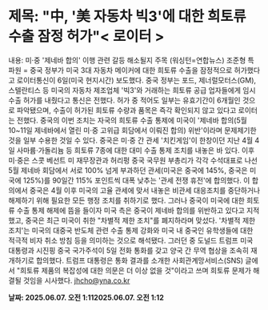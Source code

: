 # **제목: "中, '美 자동차 빅3'에 대한 희토류 수출 잠정 허가"< 로이터 >**

  내용: 미·중 '제네바 합의' 이행 관련 갈등 해소될지 주목 (워싱턴=연합뉴스) 조준형 특파원 = 중국 정부가 미국 3대 자동차 메이커에 대한 희토류 수출을 잠정적으로 허가했다고 로이터통신이 6일(미국 현지시간) 보도했다.     중국 정부는 포드, 제너럴모터스(GM), 스텔란티스 등 미국의 자동차 제조업체 '빅3'와 거래하는 희토류 공급 업자들에게 임시 수출 허가를 내줬다고 통신은 전했다.     허가 중 적어도 일부는 유효기간이 6개월인 것으로 파악됐으며, 수출이 허가된 희토류 수량과 품목은 즉각 확인되지 않고 있다고 로이터는 전했다.     중국의 이번 조치는 자국의 희토류 수출 통제에 미국이 '제네바 합의(5월 10~11일 제네바에서 열린 미·중 고위급 회담에서 이뤄진 합의) 위반'이라며 문제제기한 것을 일부 수용한 것일 수 있다.    중국은 미·중 간 관세 '치킨게임'이 한창이던 지난 4월 4일 사마륨·가돌리늄 등 희토류 7종에 대한 대미 수출 통제 조치를 내놓은 바 있다.    이후 미·중은 스콧 베선트 미 재무장관과 허리펑 중국 국무원 부총리가 각각 수석대표로 나선 5월 제네바 회담에서 서로 100% 넘게 부과하던 관세(미국은 중국에 145%, 중국은 미국에 125%)를 90일간 115% 포인트씩 대폭 낮추는 '관세 전쟁 휴전'에 합의했다.    이 합의에서 중국은 4월 이후 미국의 고율 관세에 맞서 내놓은 비관세 대응조치를 중단하거나 해제하기 위해 필요한 모든 행정 조치를 취하기로 했다.    그러나 중국이 미국에 대한 희토류 수출 통제 해제에 뜸을 들이자 미국 측은 중국이 제네바 합의를 위반하고 있다고 지적했고, 중국은 최근 미국이 취한 "차별적 제한 조치"를 폐지하라며 맞섰다. '차별적 제한 조치'는 미국의 대중국 반도체 관련 수출 통제 강화와 미국 내 중국인 유학생들에 대한 적극적 비자 취소 방침 등을 의미하는 것으로 해석됐다.    그러던 중 도널드 트럼프 미국 대통령과 시진핑 중국 국가주석이 5일 전화 통화를 갖고 양국 간 무역 협상을 조속히 재개하기로 합의했다.     트럼프 대통령은 통화 결과를 소개한 사회관계망서비스(SNS) 글에서 "희토류 제품의 복잡성에 대한 의문은 더 이상 없을 것"이라고 쓰며 희토류 문제가 해결될 것임을 시사했다.     jhcho@yna.co.kr

  **날짜: 2025.06.07. 오전 1:112025.06.07. 오전 1:12**